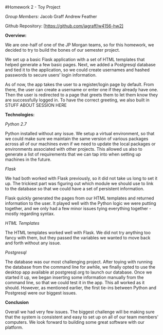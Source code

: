 #Homework 2 - Toy Project

*Group Members:*
Jacob Graff
Andrew Feather

Github Repository: [https://github.com/jagraff/w4156-hw2]

**Overview:**

We are one-half of one of the JP Morgan teams, so for this homework, we decided to try to build the bones of our semester project.

We set up a basic Flask application with a set of HTML templates that helped generate a few basic pages. Next, we added a Postgresql database and tied it to the application, so we could create usernames and hashed passwords to secure users’ login information.

As of now, the app takes the user to a register/login page by default. From there, the user can create a username or enter one if they already have one. Then the user is redirected to a page that greets them to let them know they are successfully logged in. To have the correct greeting, we also built in STUFF ABOUT SESSION HERE

**Technologies:**

_Python 2.7_

Python installed without any issue. We setup a virtual environment, so that we could make sure we maintain the same version of various packages across all of our machines even if we need to update the local packages or environments associated with other projects. This allowed us also to generate a list of requirements that we can tap into when setting up machines in the future.

_Flask_

We had both worked with Flask previously, so it did not take us long to set it up. The trickiest part was figuring out which module we should use to link to the database so that we could have a set of persistent information.

Flask quickly generated the pages from our HTML templates and returned information to the user. It played well with the Python logic we were putting together, and we only had a few minor issues tying everything together - mostly regarding syntax.

_HTML Templates_

The HTML templates worked well with Flask. We did not try anything too fancy with them, but they passed the variables we wanted to move back and forth without any issue.

_Postgresql_

The database was our most challenging project. After toying with running the database from the command line for awhile, we finally opted to use the desktop app available at postgresql.org to launch our database. Once we started it up, we began inserting some information manually from the command line, so that we could test it in the app. This all worked as it should. However, as mentioned earlier, the first tie-ins between Python and Postgresql were our biggest issues.

**Conclusion**

Overall we had very few issues. The biggest challenge will be making sure that the system is consistent and easy to set up on all of our team members' computers. We look forward to building some great software with our platform.
